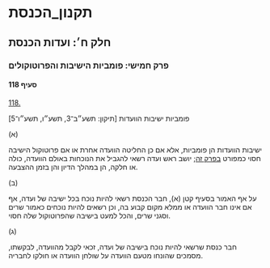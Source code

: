 # תקנון_הכנסת

## חלק ח׳: ועדות הכנסת

### פרק חמישי: פומביות הישיבות והפרוטוקולים

#### סעיף 118

[118.](https://he.wikisource.org/wiki/תקנון_הכנסת#s_yp_118)

פומביות ישיבות הוועדות [תיקון: תשע״ב־3, תשע״ו, תשע״ו־5]

(א)

ישיבות הוועדות הן פומביות, אלא אם כן החליטה הוועדה אחרת או אם פרוטוקול הישיבה חסוי כמפורט [בפרק זה](https://he.wikisource.org/wiki/תקנון_הכנסת#hlq_h_prq_5); יושב ראש ועדה רשאי להגביל את הנוכחות באולם הוועדה, כולה או חלקה, הן במהלך הדיון והן בזמן ההצבעה.

(ב)

על אף
האמור בסעיף קטן (א), חבר הכנסת רשאי להיות נוכח בכל ישיבה של ועדה, אף אם
אינו חבר הוועדה או ממלא מקום קבוע בה, וכן רשאים להיות נוכחים כאמור שרים
וסגני שרים, והכל למעט בישיבה שהפרוטוקול שלה חסוי.

(ג)

חבר כנסת שרשאי להיות נוכח בישיבה של ועדה, זכאי לקבל מהוועדה, לבקשתו, מסמכים שהונחו מטעם הוועדה על שולחן הוועדה או חולקו לחבריה.